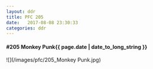 ```yaml
---
layout: ddr
title: PFC 205
date:   2017-08-08 23:30:33
categories: ddr
---
```


#### **#205** Monkey Punk<span class="pull-right">{{ page.date | date_to_long_string }}</span>
![](/images/pfc/205_Monkey Punk.jpg)
